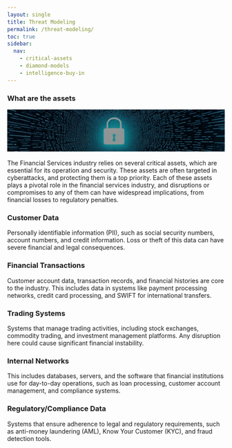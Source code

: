 ```yaml
---
layout: single
title: Threat Modeling 
permalink: /threat-modeling/
toc: true
sidebar:
  nav: 
    - critical-assets
    - diamond-models
    - intelligence-buy-in
---
```


### What are the assets
![lock](/assets/Image-assets.png)

The Financial Services industry relies on several critical assets, which are essential for its operation and security. These assets are often targeted in cyberattacks, and protecting them is a top priority. Each of these assets plays a pivotal role in the financial services industry, and disruptions or compromises to any of them can have widespread implications, from financial losses to regulatory penalties.

### Customer Data
Personally identifiable information (PII), such as social security numbers, account numbers, and credit information. Loss or theft of this data can have severe financial and legal consequences.

### Financial Transactions
Customer account data, transaction records, and financial histories are core to the industry. This includes data in systems like payment processing networks, credit card processing, and SWIFT for international transfers.

### Trading Systems
Systems that manage trading activities, including stock exchanges, commodity trading, and investment management platforms. Any disruption here could cause significant financial instability.

### Internal Networks
This includes databases, servers, and the software that financial institutions use for day-to-day operations, such as loan processing, customer account management, and compliance systems.

### Regulatory/Compliance Data
Systems that ensure adherence to legal and regulatory requirements, such as anti-money laundering (AML), Know Your Customer (KYC), and fraud detection tools.